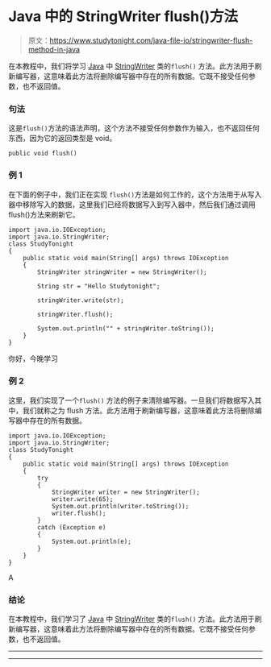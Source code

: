 # Java 中的 StringWriter flush()方法

> 原文：<https://www.studytonight.com/java-file-io/stringwriter-flush-method-in-java>

在本教程中，我们将学习 [Java](https://www.studytonight.com/java/) 中 [StringWriter](https://www.studytonight.com/java-file-io/java-stringwriter-class) 类的`flush()` 方法。此方法用于刷新编写器，这意味着此方法将删除编写器中存在的所有数据。它既不接受任何参数，也不返回值。

### 句法

这是`flush()`方法的语法声明，这个方法不接受任何参数作为输入，也不返回任何东西，因为它的返回类型是 void。

```
public void flush()
```

### 例 1

在下面的例子中，我们正在实现 `flush()`方法是如何工作的，这个方法用于从写入器中移除写入的数据，这里我们已经将数据写入到写入器中，然后我们通过调用 flush()方法来刷新它。

```
import java.io.IOException;
import java.io.StringWriter;
class StudyTonight
{
	public static void main(String[] args) throws IOException 
	{ 
		StringWriter stringWriter = new StringWriter();

		String str = "Hello Studytonight";

		stringWriter.write(str);

		stringWriter.flush();

		System.out.println("" + stringWriter.toString());
	} 
}
```

你好，今晚学习

### 例 2

这里，我们实现了一个`flush()` 方法的例子来清除编写器。一旦我们将数据写入其中，我们就称之为 flush 方法。此方法用于刷新编写器，这意味着此方法将删除编写器中存在的所有数据。

```
import java.io.IOException;
import java.io.StringWriter;
class StudyTonight
{
	public static void main(String[] args) throws IOException 
	{ 
		try
		{ 
			StringWriter writer = new StringWriter(); 
			writer.write(65); 
			System.out.println(writer.toString()); 
			writer.flush(); 
		} 
		catch (Exception e)
		{ 
			System.out.println(e); 
		} 
	} 
}
```

A

### 结论

在本教程中，我们学习了 [Java](https://www.studytonight.com/java/) 中 [StringWriter](https://www.studytonight.com/java-file-io/java-stringwriter-class) 类的`flush()` 方法。此方法用于刷新编写器，这意味着此方法将删除编写器中存在的所有数据。它既不接受任何参数，也不返回值。

* * *

* * *